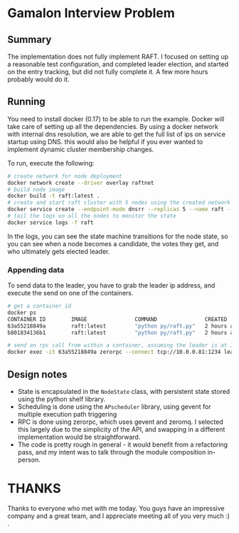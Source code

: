 # Gamalon Interview Problem

## Summary

The implementation does not fully implement RAFT. I focused on setting up a reasonable test configuration, and completed leader election, and started on the entry tracking, but did not fully complete it. A few more hours probably would do it.

## Running

You need to install docker (0.17) to be able to run the example. Docker will take care of setting up all the dependencies. By using a docker network with internal dns resolution, we are able to get the full list of ips on service startup using DNS. this would also be helpful if you ever wanted to implement dynamic cluster membership changes.

To run, execute the following:

```sh
# create network for node deployment
docker network create --driver overlay raftnet
# build node image
docker build -t raft:latest .
# create and start raft cluster with 5 nodes using the created network and image
docker service create --endpoint-mode dnsrr --replicas 5 --name raft --network raftnet raft:latest
# tail the logs on all the nodes to monitor the state
docker service logs -f raft
```

In the logs, you can see the state machine transitions for the node state, so you can see when a node becomes a candidate, the votes they get, and who ultimately gets elected leader.

### Appending data

To send data to the leader, you have to grab the leader ip address, and execute the send on one of the containers.

```sh
# get a container id
docker ps
CONTAINER ID        IMAGE               COMMAND               CREATED             STATUS              PORTS               NAMES
63a55218849a        raft:latest         "python py/raft.py"   2 hours ago         Up 2 hours                              raft.4.hxffahw353kr4qcfxjvv73s26
b801834136b1        raft:latest         "python py/raft.py"   2 hours ago         Up 2 hours                              raft.2.ub4eusi1b3m7y9l2d3er9jc08

# send an rpc call from within a container, assuming the leader is at 10.0.0.81
docker exec -it 63a55218849a zerorpc --connect tcp://10.0.0.81:1234 leader_add_entry '{"test": "test"}'
```

## Design notes

* State is encapsulated in the `NodeState` class, with persistent state stored using the python shelf library.
* Scheduling is done using the `APscheduler` library, using gevent for multiple execution path triggering
* RPC is done using zerorpc, which uses gevent and zeromq. I selected this largely due to the simplicity of the API, and swapping in a different implementation would be straightforward.
* The code is pretty rough in general - it would benefit from a refactoring pass, and my intent was to talk through the module composition in-person.

# THANKS

Thanks to everyone who met with me today. You guys have an impressive company and a great team, and I appreciate meeting all of you very much :) .
